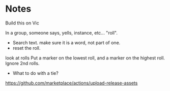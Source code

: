 # Notes

Build this on Vic

In a group, someone says, yells, instance, etc...  "roll".
* Search text.  make sure it is a word, not part of one.
* reset the roll.

look at rolls
Put a marker on the lowest roll, and a marker on the highest roll.
Ignore 2nd rolls.

* What to do with a tie?






https://github.com/marketplace/actions/upload-release-assets
